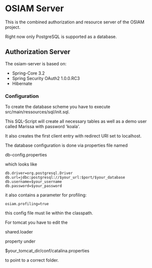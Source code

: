 # OSIAM Server

This is the combined authorization and resource server of the OSIAM project.

Right now only PostgreSQL is supported as a database.



## Authorization Server

The osiam-server is based on:

* Spring-Core 3.2
* Spring Security OAuth2 1.0.0.RC3 
* Hibernate


### Configuration

To create the database scheme you have to execute src/main/ressources/sql/init.sql. 

This SQL-Script will create all necessary tables as well as a demo user called Marissa with password 'koala'.

It also creates the first client entry with redirect URI set to localhost.

The database configuration is done via properties file named

 db-config.properties

which looks like

```
db.driver=org.postgresql.Driver
db.url=jdbc:postgresql://$your_url:$port/$your_database
db.username=$your_username
db.password=$your_password
```

it also contains a parameter for profiling:
```
osiam.profiling=true
```

this config file must lie within the classpath.

For tomcat you have to edit the

shared.loader

property under

$your_tomcat_dir/conf/catalina.properties

to point to a correct folder.
